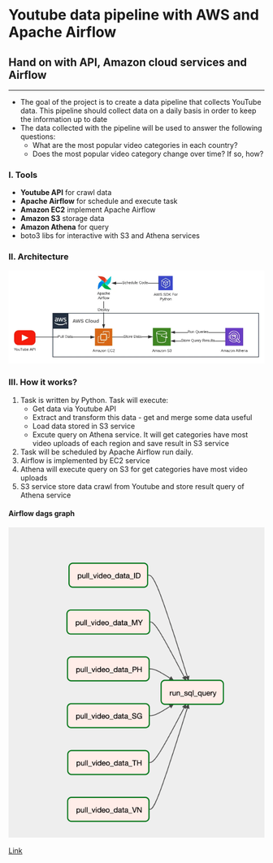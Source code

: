 # Youtube data pipeline with AWS and Apache Airflow
## Hand on with API, Amazon cloud services and Airflow
<hr/>

- The goal of the project is to create a data pipeline that collects YouTube data. This pipeline should collect data on a daily basis in order to keep the information up to date
- The data collected with the pipeline will be used to answer the following questions:
    + What are the most popular video categories in each country?
    + Does the most popular video category change over time? If so, how?
### I. Tools
- **Youtube API** for crawl data
- **Apache Airflow** for schedule and execute task
- **Amazon EC2** implement Apache Airflow
- **Amazon S3** storage data
- **Amazon Athena** for query
- boto3 libs for interactive with S3 and Athena services

### II. Architecture
![alt Architecture](/Architecture.png)

### III. How it works?
1. Task is written by Python. Task will execute:
    + Get data via Youtube API
    + Extract and transform this data - get and merge some data useful
    + Load data stored in S3 service
    + Excute query on Athena service. It will get categories have most video uploads of each region and save result in S3 service
2. Task will be scheduled by Apache Airflow run daily.
3. Airflow is implemented by EC2 service
4. Athena will execute query on S3 for get categories have most video uploads
5. S3 service store data crawl from Youtube and store result query of Athena service

#### Airflow dags graph
![alt dags graph](/airflow-dags.png)



[Link](https://towardsdatascience.com/creating-a-youtube-data-pipeline-with-aws-and-apache-airflow-e5d3b11de9c2)